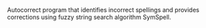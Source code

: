 Autocorrect program that identifies incorrect spellings and provides corrections using fuzzy string search algorithm SymSpell.
